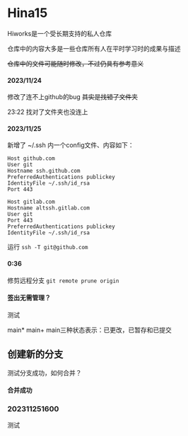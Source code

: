 # Hina15

Hiworks是一个受长期支持的私人仓库

仓库中的内容大多是一些仓库所有人在平时学习时的成果与描述

~~仓库中的文件可能随时修改，不过仍具有参考意义~~

#### 2023/11/24

修改了连不上github的bug
~~其实是找错了文件夹~~

23:22
找对了文件夹也没连上

#### 2023/11/25

新增了 ~/.ssh 内一个config文件、内容如下：

```
Host github.com
User git
Hostname ssh.github.com
PreferredAuthentications publickey
IdentityFile ~/.ssh/id_rsa
Port 443

Host gitlab.com
Hostname altssh.gitlab.com
User git
Port 443
PreferredAuthentications publickey
IdentityFile ~/.ssh/id_rsa

```

运行    `ssh -T git@github.com`

#### 0:36
修剪远程分支 `git remote prune origin`

#### 签出无需管理？
测试

main* main+ main三种状态表示：已更改，已暂存和已提交

## 创建新的分支

测试分支成功，如何合并？

#### 合并成功

### 202311251600
测试